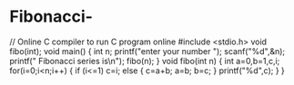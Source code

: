 # Fibonacci-
// Online C compiler to run C program online #include &lt;stdio.h>  void fibo(int);  void main() { int n;  printf("enter your number "); scanf("%d",&amp;n);  printf(" Fibonacci series is\n"); fibo(n); }  void fibo(int n) {     int a=0,b=1,c,i;     for(i=0;i&lt;n;i++)     {         if (i&lt;=1)         c=i;         else         {             c=a+b;             a=b;             b=c;         }         printf("%d",c);      }  }
